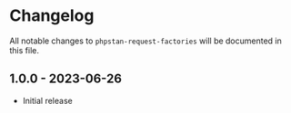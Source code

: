 # Changelog

All notable changes to `phpstan-request-factories` will be documented in this file.

## 1.0.0 - 2023-06-26

- Initial release
